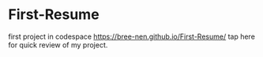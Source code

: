 # First-Resume
first project in codespace
 https://bree-nen.github.io/First-Resume/ tap here for quick review of my project.
